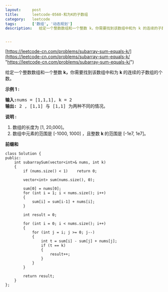 ```yaml
---
layout:     post
title:      leetcode-0560-和为K的子数组
category:   leetcode
tags:       ['数组', '动态规划']
description:   给定一个整数数组和一个整数 k，你需要找到该数组中和为 k 的连续的子数组的个数。


---
```

[https://leetcode-cn.com/problems/subarray-sum-equals-k/](https://leetcode-cn.com/problems/subarray-sum-equals-k/ "https://leetcode-cn.com/problems/subarray-sum-equals-k/")

<div class="notranslate"><p>给定一个整数数组和一个整数&nbsp;<strong>k，</strong>你需要找到该数组中和为&nbsp;<strong>k&nbsp;</strong>的连续的子数组的个数。</p>

<p><strong>示例 1 :</strong></p>

<pre><strong>输入:</strong>nums = [1,1,1], k = 2
<strong>输出:</strong> 2 , [1,1] 与 [1,1] 为两种不同的情况。
</pre>

<p><strong>说明 :</strong></p>

<ol>
	<li>数组的长度为 [1, 20,000]。</li>
	<li>数组中元素的范围是 [-1000, 1000] ，且整数&nbsp;<strong>k&nbsp;</strong>的范围是&nbsp;[-1e7, 1e7]。</li>
</ol>
</div>

<strong>前缀和</strong>

	class Solution {
	public:
	    int subarraySum(vector<int>& nums, int k) 
	    {
	        if (nums.size() < 1)    return 0;
	
	        vector<int> sum(nums.size(), 0);
	
	        sum[0] = nums[0];
	        for (int i = 1; i < nums.size(); i++)
	        {
	            sum[i] = sum[i-1] + nums[i];
	        }
	
	        int result = 0;
	
	        for (int i = 0; i < nums.size(); i++)
	        {
	            for (int j = i; j >= 0; j--)
	            {
	                int t = sum[i] - sum[j] + nums[j];
	                if (t == k)
	                {
	                    result++;
	                }
	            }
	        }
	
	        return result;
	    }
	};